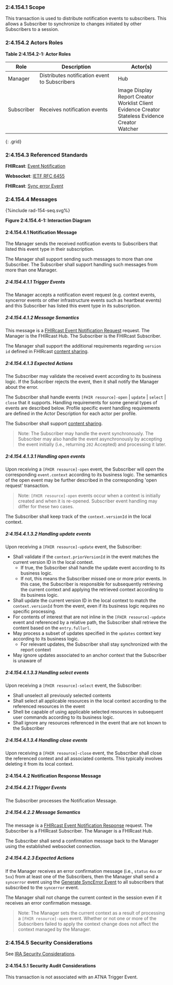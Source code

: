 ### 2:4.154.1 Scope

This transaction is used to distribute notification events to subscribers. This allows a Subscriber to synchronize to changes initiated by other Subscribers to a session.

### 2:4.154.2 Actors Roles

**Table 2:4.154.2-1: Actor Roles**

| Role | Description | Actor(s)                         |
|------|-------------|----------------------------------|
| Manager | Distributes notification event to Subscribers | Hub |
| Subscriber | Receives notification events | Image Display<br>Report Creator<br>Worklist Client<br>Evidence Creator<br>Stateless Evidence Creator<br>Watcher |
{: .grid}

### 2:4.154.3 Referenced Standards

**FHIRcast**: [Event Notification](https://build.fhir.org/ig/HL7/fhircast-docs/2-5-EventNotification.html)

**Websocket**: [IETF RFC 6455](https://www.rfc-editor.org/rfc/rfc6455)

**FHIRcast**: [Sync error Event](https://build.fhir.org/ig/HL7/fhircast-docs/3-2-1-syncerror.html)

### 2:4.154.4 Messages

<div>
{%include rad-154-seq.svg%}
</div>

<div style="clear: left"/>

**Figure 2:4.154.4-1: Interaction Diagram**

#### 2:4.154.4.1 Notification Message
The Manager sends the received notification events to Subscribers that listed this event type in their subscription.

The Manager shall support sending such messages to more than one Subscriber. The Subscriber shall support handling such messages from more than one Manager. 

##### 2:4.154.4.1.1 Trigger Events

The Manager accepts a notification event request (e.g. context events, syncerror events or other infrastructure events such as heartbeat events) and this Subscriber has listed this event type in its subscription.

##### 2:4.154.4.1.2 Message Semantics

This message is a [FHIRcast Event Notification Request](https://build.fhir.org/ig/HL7/fhircast-docs/2-5-EventNotification.html#event-notification-request) request. The Manager is the FHIRcast Hub. The Subscriber is the FHIRcast Subscriber.

The Manager shall support the additional requirements regarding `version id` defined in FHIRcast [content sharing](https://build.fhir.org/ig/HL7/fhircast-docs/2-10-ContentSharing.html).

##### 2:4.154.4.1.3 Expected Actions

The Subscriber may validate the received event according to its business logic. If the Subscriber rejects the event, then it shall notify the Manager about the error.

The Subscriber shall handle events `[FHIR resource]-open` \| `update` \| `select` \| `close` that it supports. Handling requirements for some general types of events are described below. Profile specific event handling requirements are defined in the Actor Description for each actor per profile.

The Subscriber shall support [content sharing](https://build.fhir.org/ig/HL7/fhircast-docs/2-10-ContentSharing.html).

> Note: The Subscriber may handle the event synchronously. The Subscriber may also handle the event asynchronously by accepting the event initially (i.e., returning `202` Accepted) and processing it later.

##### 2:4.154.4.1.3.1 Handling open events

Upon receiving a `[FHIR resource]-open` event, the Subscriber will *open* the corresponding `event.context` according to its business logic. The semantics of the open event may be further described in the corresponding 'open request' transaction.

> Note: `[FHIR resource]-open` events occur when a context is initially created and when it is re-opened. Subscriber event handling may differ for these two cases.

The Subscriber shall keep track of the `context.versionId` in the local context.

##### 2:4.154.4.1.3.2 Handling update events

Upon receiving a `[FHIR resource]-update` event, the Subscriber:
- Shall validate if the `context.priorVersionId` in the event matches the current version ID in the local context.
    - If true, the Subscriber shall handle the update event according to its business logic.
    - If not, this means the Subscriber missed one or more prior events. In this case, the Subscriber is responsible for subsequently retrieving the current context and applying the retrieved context according to its business logic.
- Shall update the current version ID in the local context to match the `context.versionId` from the event, even if its business logic requires no specific processing.
- For contents of interest that are not inline in the `[FHIR resource]-update` event and referenced by a relative path, the Subscriber shall retrieve the content based on the `entry.fullurl`.
- May process a subset of updates specified in the `updates` context key according to its business logic.
    - For relevant updates, the Subscriber shall stay synchronized with the report context
- May ignore updates associated to an anchor context that the Subscriber is unaware of


##### 2:4.154.4.1.3.3 Handling select events

Upon receiving a `[FHIR resource]-select` event, the Subscriber:
- Shall unselect all previously selected contents
- Shall select all applicable resources in the local context according to the referenced resources in the event
- Shell be capable of using applicable selected resources in subsequent user commands according to its business logic.
- Shall ignore any resources referenced in the event that are not known to the Subscriber

##### 2:4.154.4.1.3.4 Handling close events

Upon receiving a `[FHIR resource]-close` event, the Subscriber shall close the referenced context and all associated contents. This typically involves deleting it from its local context.

#### 2:4.154.4.2 Notification Response Message

##### 2:4.154.4.2.1 Trigger Events

The Subscriber processes the Notification Message.

##### 2:4.154.4.2.2 Message Semantics

The message is a [FHIRcast Event Notification Response](https://build.fhir.org/ig/HL7/fhircast-docs/2-5-EventNotification.html#event-notification-response) request. The Subscriber is a FHIRcast Subscriber. The Manager is a FHIRcast Hub.

The Subscriber shall send a confirmation message back to the Manager using the established websocket connection.

##### 2:4.154.4.2.3 Expected Actions

If the Manager receives an error confirmation message (i.e., `status` `4xx` or `5xx`) from at least one of the Subscribers, then the Manager shall send a `syncerror` event using the [Generate SyncError Event](rad-155.html) to all subscribers that subscribed to the `syncerror` event.

The Manager shall not change the current context in the session even if it receives an error confirmation message.

> Note: The Manager sets the current context as a result of processing a `[FHIR resource]-open` event. Whether or not one or more of the Subscribers failed to apply the context change does not affect the context managed by the Manager.

### 2:4.154.5 Security Considerations

See [IRA Security Considerations](volume-1.html#1535-ira-security-considerations).

#### 2:4.154.5.1 Security Audit Considerations

This transaction is not associated with an ATNA Trigger Event.
